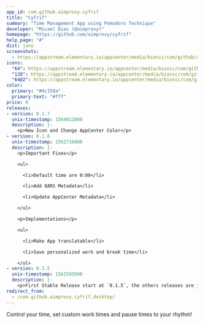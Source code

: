 ```yaml
---
app_id: com.github.aimproxy.cyfrif
title: "Cyfrif"
summary: "Time Management App using Pomodoro Technique"
developer: "Micael Dias (@aimproxy)"
homepage: "https://github.com/aimproxy/cyfrif"
help_page: "#"
dist: juno
screenshots:
  - https://appstream.elementary.io/appcenter/media/bionic/com/github/aimproxy.cyfrif/3F343156938E372E1732A56C1083581D/screenshots/image-1_orig.png
icons:
  "64": https://appstream.elementary.io/appcenter/media/bionic/com/github/aimproxy.cyfrif/3F343156938E372E1732A56C1083581D/icons/64x64/com.github.aimproxy.cyfrif_com.github.aimproxy.cyfrif.png
  "128": https://appstream.elementary.io/appcenter/media/bionic/com/github/aimproxy.cyfrif/3F343156938E372E1732A56C1083581D/icons/128x128/com.github.aimproxy.cyfrif_com.github.aimproxy.cyfrif.png
  "64@2": https://appstream.elementary.io/appcenter/media/bionic/com/github/aimproxy.cyfrif/3F343156938E372E1732A56C1083581D/icons/64x64@2/com.github.aimproxy.cyfrif_com.github.aimproxy.cyfrif.png
color:
  primary: "#4c158a"
  primary-text: "#fff"
price: 0
releases:
- version: 0.1.7
  unix-timestamp: 1564012800
  description: |-
    <p>New Icon and Change AppCenter Color</p>
- version: 0.1.6
  unix-timestamp: 1562716800
  description: |-
    <p>Important Fixes</p>

    <ul>

      <li>Default time are 0:00</li>

      <li>Add OARS Metadata</li>

      <li>Update AppCenter Metadata</li>

    </ul>

    <p>Implementations</p>

    <ul>

      <li>Make App translatable</li>

      <li>Save personalized work and break time</li>

    </ul>
- version: 0.1.5
  unix-timestamp: 1561593600
  description: |-
    <p>First Stable Release start at `0.1.5`, the others releases are just drafts!</p>
redirect_from:
  - /com.github.aimproxy.cyfrif.desktop/
---
```


<p>Control your time, set custom work times and pause times to your rhythm!</p>